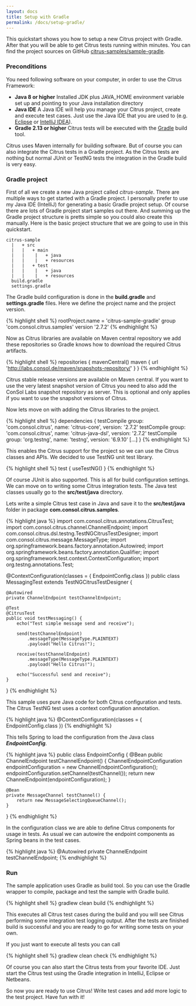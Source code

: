 ```yaml
---
layout: docs
title: Setup with Gradle
permalink: /docs/setup-gradle/
---
```


This quickstart shows you how to setup a new Citrus project with Gradle. After that you will be able to get Citrus tests running 
within minutes. You can find the project sources on GitHub [citrus-samples/sample-gradle](https://github.com/christophd/citrus-samples/blob/master/sample-gradle).

### Preconditions

You need following software on your computer, in order to use the Citrus Framework:

- **Java 8 or higher**
  Installed JDK plus JAVA_HOME environment variable set up and pointing to your Java installation directory
- **Java IDE**
  A Java IDE will help you manage your Citrus project, create and execute test cases. Just use the Java IDE that you are 
  used to (e.g. [Eclipse](http://www.eclipse.org/) or [IntelliJ IDEA](http://www.jetbrains.com/idea/)).
- **Gradle 2.13 or higher**
  Citrus tests will be executed with the [Gradle](https://gradle.org/) build tool.

Citrus uses Maven internally for building software. But of course you can also integrate the Citrus tests in a Gradle
project. As the Citrus tests are nothing but normal JUnit or TestNG tests the integration in the Gradle build is very easy.

### Gradle project

First of all we create a new Java project called *citrus-sample*. There are multiple ways to get started with a Gradle project. I personally
prefer to use my Java IDE (IntelliJ) for generating a basic Gradle project setup. Of course there are lots of Gradle project start samples out there.
And summing up the Gradle project structure is pretts simple so you could also create this manually. Here is the basic project structure that we
are going to use in this quickstart.

    citrus-sample
      |   + src
      |   |   + main
      |   |    |   + java
      |   |    |   + resources
      |   |   + test
      |   |    |   + java
      |   |    |   + resources
      build.gradle
      settings.gradle

The Gradle build configuration is done in the **build.gradle** and **settings.gradle** files. Here we define the project name and the project version.

{% highlight shell %}
rootProject.name = 'citrus-sample-gradle'
group 'com.consol.citrus.samples'
version '2.7.2'
{% endhighlight %}
    
Now as Citrus libraries are available on Maven central repository we add these repositories so Gradle knows how to download the required
Citrus artifacts.    

{% highlight shell %}
repositories {
    mavenCentral()
    maven {
        url 'http://labs.consol.de/maven/snapshots-repository/'
    }
}
{% endhighlight %}
    
Citrus stable release versions are available on Maven central. If you want to use the very latest snapshot version of Citrus you need
to also add the ConSol Labs snapshot repository as server. This is optional and only applies if you want to use the snapshot versions of Citrus. 

Now lets move on with adding the Citrus libraries to the project.

{% highlight shell %}
dependencies {
    testCompile group: 'com.consol.citrus', name: 'citrus-core', version: '2.7.2'
    testCompile group: 'com.consol.citrus', name: 'citrus-java-dsl', version: '2.7.2'
    testCompile group: 'org.testng', name: 'testng', version: '6.9.10'
    [...]
}
{% endhighlight %}
    
This enables the Citrus support for the project so we can use the Citrus classes and APIs. We decided to use TestNG unit test library.
    
{% highlight shell %}
test {
    useTestNG()
}
{% endhighlight %}
    
Of course JUnit is also supported. This is all for build configuration settings. We can move on to writing some Citrus integration tests. The Java test classes
usually go to the **src/test/java** directory.

Lets write a simple Citrus test case in Java and save it to the **src/test/java** folder in package **com.consol.citrus.samples**. 

{% highlight java %}
import com.consol.citrus.annotations.CitrusTest;
import com.consol.citrus.channel.ChannelEndpoint;
import com.consol.citrus.dsl.testng.TestNGCitrusTestDesigner;
import com.consol.citrus.message.MessageType;
import org.springframework.beans.factory.annotation.Autowired;
import org.springframework.beans.factory.annotation.Qualifier;
import org.springframework.test.context.ContextConfiguration;
import org.testng.annotations.Test;

@ContextConfiguration(classes = { EndpointConfig.class })
public class MessagingTest extends TestNGCitrusTestDesigner {

    @Autowired
    private ChannelEndpoint testChannelEndpoint;

    @Test
    @CitrusTest
    public void testMessaging() {
        echo("Test simple message send and receive");

        send(testChannelEndpoint)
            .messageType(MessageType.PLAINTEXT)
            .payload("Hello Citrus!");

        receive(testChannelEndpoint)
            .messageType(MessageType.PLAINTEXT)
            .payload("Hello Citrus!");

        echo("Successful send and receive");
    }
}
{% endhighlight %}

This sample uses pure Java code for both Citrus configuration and tests. The
Citrus TestNG test uses a context configuration annotation.

{% highlight java %}
@ContextConfiguration(classes = { EndpointConfig.class })
{% endhighlight %}

This tells Spring to load the configuration from the Java class ***EndpointConfig***.

{% highlight java %}
public class EndpointConfig {
    @Bean
    public ChannelEndpoint testChannelEndpoint() {
        ChannelEndpointConfiguration endpointConfiguration = new ChannelEndpointConfiguration();
        endpointConfiguration.setChannel(testChannel());
        return new ChannelEndpoint(endpointConfiguration);
    }
    
    @Bean
    private MessageChannel testChannel() {
        return new MessageSelectingQueueChannel();
    }
}
{% endhighlight %}
    
In the configuration class we are able to define Citrus components for usage in tests. As usual
we can autowire the endpoint components as Spring beans in the test cases.

{% highlight java %}
@Autowired
private ChannelEndpoint testChannelEndpoint;
{% endhighlight %}
        
### Run

The sample application uses Gradle as build tool. So you can use the Gradle wrapper to compile, package and test the
sample with Gradle build.
 
{% highlight shell %}
gradlew clean build
{% endhighlight %}
    
This executes all Citrus test cases during the build and you will see Citrus performing some integration test logging output.
After the tests are finished build is successful and you are ready to go for writing some tests on your own.

If you just want to execute all tests you can call

{% highlight shell %}
gradlew clean check
{% endhighlight %}

Of course you can also start the Citrus tests from your favorite IDE.
Just start the Citrus test using the Gradle integration in IntelliJ, Eclipse or Netbeans.

So now you are ready to use Citrus! Write test cases and add more logic to the test project. Have fun with it!